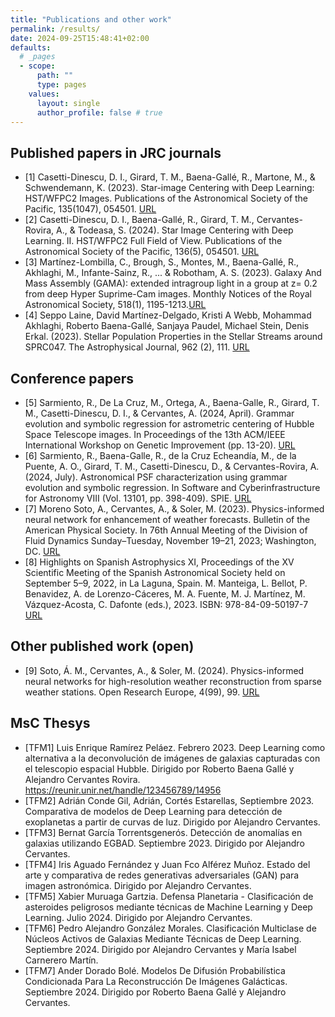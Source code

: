 ```yaml
---
title: "Publications and other work"
permalink: /results/
date: 2024-09-25T15:48:41+02:00
defaults:
  # _pages
  - scope:
      path: ""
      type: pages
    values:
      layout: single
      author_profile: false # true
---
```


## Published papers in JRC journals

* [1] Casetti-Dinescu, D. I., Girard, T. M., Baena-Gallé, R., Martone, M., & Schwendemann, K. (2023). Star-image Centering with Deep Learning: HST/WFPC2 Images. Publications of the Astronomical Society of the Pacific, 135(1047), 054501. [URL](https://iopscience.iop.org/article/10.1088/1538-3873/acd080/meta)
* [2] Casetti-Dinescu, D. I., Baena-Gallé, R., Girard, T. M., Cervantes-Rovira, A., & Todeasa, S. (2024). Star Image Centering with Deep Learning. II. HST/WFPC2 Full Field of View. Publications of the Astronomical Society of the Pacific, 136(5), 054501.  [URL](https://iopscience.iop.org/article/10.1088/1538-3873/ad430c/meta)
* [3] Martínez-Lombilla, C., Brough, S., Montes, M., Baena-Gallé, R., Akhlaghi, M., Infante-Sainz, R., ... & Robotham, A. S. (2023). Galaxy And Mass Assembly (GAMA): extended intragroup light in a group at z= 0.2 from deep Hyper Suprime-Cam images. Monthly Notices of the Royal Astronomical Society, 518(1), 1195-1213.[URL](https://academic.oup.com/mnras/article/518/1/1195/6840234)
* [4] Seppo Laine, David Martínez-Delgado, Kristi A Webb, Mohammad Akhlaghi, Roberto Baena-Gallé, Sanjaya Paudel, Michael Stein, Denis Erkal. (2023). Stellar Population Properties in the Stellar Streams around SPRC047. The Astrophysical Journal, 962 (2), 111.  [URL](https://iopscience.iop.org/article/10.3847/1538-4357/ad16e4/meta)

## Conference papers

* [5] Sarmiento, R., De La Cruz, M., Ortega, A., Baena-Galle, R., Girard, T. M., Casetti-Dinescu, D. I., & Cervantes, A. (2024, April). Grammar evolution and symbolic regression for astrometric centering of Hubble Space Telescope images. In Proceedings of the 13th ACM/IEEE International Workshop on Genetic Improvement (pp. 13-20). [URL](https://dl.acm.org/doi/abs/10.1145/3643692.3648264)
* [6] Sarmiento, R., Baena-Galle, R., de la Cruz Echeandía, M., de la Puente, A. O., Girard, T. M., Casetti-Dinescu, D., & Cervantes-Rovira, A. (2024, July). Astronomical PSF characterization using grammar evolution and symbolic regression. In Software and Cyberinfrastructure for Astronomy VIII (Vol. 13101, pp. 398-409). SPIE. [URL](https://www.spiedigitallibrary.org/conference-proceedings-of-spie/13101/131010Y/Astronomical-PSF-characterization-using-grammar-evolution-and-symbolic-regression/10.1117/12.3020969.short#_=_)
* [7] Moreno Soto, A., Cervantes, A., & Soler, M. (2023). Physics-informed neural network for enhancement of weather forecasts. Bulletin of the American Physical Society. In 76th Annual Meeting of the Division of Fluid Dynamics Sunday–Tuesday, November 19–21, 2023; Washington, DC. [URL](https://meetings.aps.org/Meeting/DFD23/Session/L29.9)
* [8] Highlights  on  Spanish  Astrophysics  XI,  Proceedings  of  the  XV  Scientific  Meeting  of  the  Spanish Astronomical Society held on September 5–9, 2022, in La Laguna, Spain. M. Manteiga, L. Bellot, P. Benavidez, A. de Lorenzo-Cáceres, M. A. Fuente, M. J. Martínez, M. Vázquez-Acosta, C. Dafonte (eds.), 2023. ISBN: 978-84-09-50197-7 [URL](https://www.sea-astronomia.es/publicaciones/proceeding)

## Other published work (open)

* [9] Soto, Á. M., Cervantes, A., & Soler, M. (2024). Physics-informed neural networks for high-resolution weather reconstruction from sparse weather stations. Open Research Europe, 4(99), 99. [URL](https://open-research-europe.ec.europa.eu/articles/4-99/v1?src=rss)

## MsC Thesys

* [TFM1] Luis Enrique Ramírez Peláez. Febrero 2023. Deep Learning como alternativa a la deconvolución de imágenes de galaxias capturadas con el telescopio espacial Hubble. Dirigido por Roberto Baena Gallé y Alejandro Cervantes Rovira. https://reunir.unir.net/handle/123456789/14956 
* [TFM2] Adrián Conde Gil, Adrián, Cortés Estarellas, Septiembre 2023. Comparativa de modelos de Deep Learning para detección de exoplanetas a partir de curvas de luz. Dirigido por Alejandro Cervantes. 
* [TFM3] Bernat García Torrentsgenerós. Detección de anomalías en galaxias utilizando EGBAD. Septiembre 2023. Dirigido por Alejandro Cervantes.  
* [TFM4] Iris Aguado Fernández y Juan Fco Alférez Muñoz. Estado del arte y comparativa de redes generativas adversariales (GAN) para imagen astronómica.  Dirigido por Alejandro Cervantes. 
* [TFM5] Xabier Muruaga Gartzia. Defensa Planetaria - Clasificación de asteroides peligrosos mediante técnicas de Machine Learning y Deep Learning. Julio 2024. Dirigido por Alejandro Cervantes. 
* [TFM6] Pedro Alejandro González Morales. Clasificación Multiclase de Núcleos Activos de Galaxias Mediante Técnicas de Deep Learning. Septiembre 2024. Dirigido por Alejandro Cervantes y María Isabel Carnerero Martín. 
* [TFM7] Ander Dorado Bolé. Modelos De Difusión Probabilística Condicionada Para La Reconstrucción De Imágenes Galácticas. Septiembre 2024. Dirigido por Roberto Baena Gallé y Alejandro Cervantes. 

